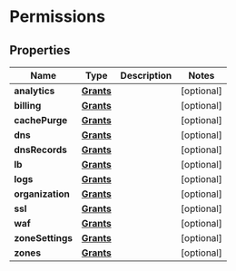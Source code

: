 # Permissions

## Properties
Name | Type | Description | Notes
------------ | ------------- | ------------- | -------------
**analytics** | [**Grants**](Grants.md) |  |  [optional]
**billing** | [**Grants**](Grants.md) |  |  [optional]
**cachePurge** | [**Grants**](Grants.md) |  |  [optional]
**dns** | [**Grants**](Grants.md) |  |  [optional]
**dnsRecords** | [**Grants**](Grants.md) |  |  [optional]
**lb** | [**Grants**](Grants.md) |  |  [optional]
**logs** | [**Grants**](Grants.md) |  |  [optional]
**organization** | [**Grants**](Grants.md) |  |  [optional]
**ssl** | [**Grants**](Grants.md) |  |  [optional]
**waf** | [**Grants**](Grants.md) |  |  [optional]
**zoneSettings** | [**Grants**](Grants.md) |  |  [optional]
**zones** | [**Grants**](Grants.md) |  |  [optional]
